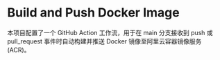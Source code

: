 # Build and Push Docker Image
本项目配置了一个 GitHub Action 工作流，用于在 main 分支接收到 push 或 pull_request 事件时自动构建并推送 Docker 镜像至阿里云容器镜像服务 (ACR)。